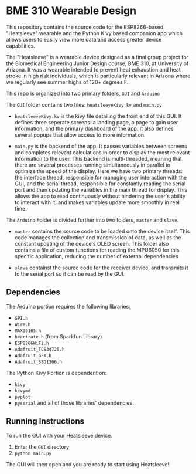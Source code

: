 # BME 310 Wearable Design
This repository contains the source code for the ESP8266-based "Heatsleeve" wearable and the Python Kivy based companion app which allows users to easily view more data and access greater device capabilities.

The "Heatsleeve" is a wearable device designed as a final group project for the Biomedical Engineering Junior Design course, BME 310, at University of Arizona. It was a wearable intended to prevent heat exhaustion and heat stroke in high risk individuals, which is particularly relevant in Arizona where we regularly see summer highs of 120+ degrees F. 

This repo is organized into two primary folders, `GUI` and `Arduino`

The `GUI` folder contains two files: `heatsleeveKivy.kv` and `main.py`

- `heatsleeveKivy.kv` is the kivy file detailing the front end of this GUI. It defines three seperate screens: a landing page, a page to gain user information, and the primary dashboard of the app. It also defines several popups that allow access to more information.

- `main.py` is the backend of the app. It passes variables between screens and completes relevant calculations in order to display the most relevant information to the user. This backend is multi-threaded, meaning that there are several processes running simultaneously in parallel to optimize the speed of the display. Here we have two primary threads: the interface thread, responsible for managing user interaction with the GUI, and the serial thread, responsible for constantly reading the serial port and then updating the variables in the main thread for display. This allows the app to read continuously without hindering the user's ability to interact with it, and makes variables update more smoothly in real time.

The `Arduino` Folder is divided further into two folders, `master` and `slave`.

- `master` contains the source code to be loaded onto the device itself. This code manages the collection and transmission of data, as well as the constant updating of the device's OLED screen. This folder also contains a file of custom functions for reading the MPU6050 for this specific application, reducing the number of external dependencies

- `slave` containst the source code for the receiver device, and transmits it to the serial port so it can be read by the GUI.

## Dependencies
The Arduino portion requires the following libraries:
- `SPI.h`
- `Wire.h`
- `MAX30105.h`
- `heartrate.h` (from Sparkfun Library)
- `ESP8266WiFi.h`
- `Adafruit_TCS34725.h`
- `Adafruit_GFX.h`
- `Adafruit_SSD1306.h`

The Python Kivy Portion is dependent on:
- `kivy`
- `kivymd`
- `pyplot`
- `pyserial`
and all of those libraries' dependencies.

## Running Instructions
To run the GUI with your Heatsleeve device.
1. Enter the `GUI` directory
2. `python main.py`

The GUI will then open and you are ready to start using Heatsleeve!
